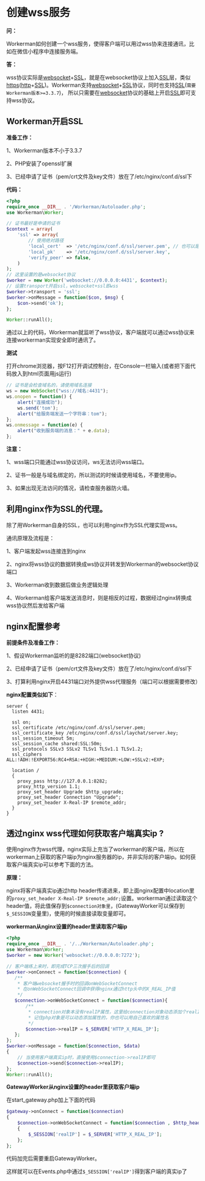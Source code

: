 # 创建wss服务

**问：**

Workerman如何创建一个wss服务，使得客户端可以用过wss协来连接通讯，比如在微信小程序中连接服务端。



**答：**

wss协议实际是[websocket](http://baike.baidu.com/item/WebSocket)+[SSL](http://baike.baidu.com/item/ssl)，就是在websocket协议上加入[SSL](http://baike.baidu.com/item/ssl)层，类似[https](http://baike.baidu.com/item/https)([http](http://baike.baidu.com/item/http)+[SSL](http://baike.baidu.com/item/ssl))。Workerman支持[websocket](http://baike.baidu.com/item/WebSocket)+[SSL](http://baike.baidu.com/item/ssl)协议，同时也支持[SSL](http://baike.baidu.com/item/ssl)(```需要Workerman版本>=3.3.7```)，
所以只需要在[websocket](http://baike.baidu.com/item/WebSocket)协议的基础上开启[SSL](http://baike.baidu.com/item/ssl)即可支持wss协议。

## Workerman开启SSL


**准备工作：**

1、Workerman版本不小于3.3.7

2、PHP安装了openssl扩展

3、已经申请了证书（pem/crt文件及key文件）放在了/etc/nginx/conf.d/ssl下

**代码：**

```php
<?php
require_once __DIR__ . '/Workerman/Autoloader.php';
use Workerman\Worker;

// 证书最好是申请的证书
$context = array(
    'ssl' => array(
        // 使用绝对路径
        'local_cert'  => '/etc/nginx/conf.d/ssl/server.pem', // 也可以是crt文件
        'local_pk'    => '/etc/nginx/conf.d/ssl/server.key',
        'verify_peer' => false,
    )
);
// 这里设置的是websocket协议
$worker = new Worker('websocket://0.0.0.0:4431', $context);
// 设置transport开启ssl，websocket+ssl即wss
$worker->transport = 'ssl';
$worker->onMessage = function($con, $msg) {
    $con->send('ok');
};

Worker::runAll();
```

通过以上的代码，Workerman就监听了wss协议，客户端就可以通过wss协议来连接workerman实现安全即时通讯了。

**测试**

打开chrome浏览器，按F12打开调试控制台，在Console一栏输入(或者把下面代码放入到html页面用js运行)

```javascript
// 证书是会检查域名的，请使用域名连接
ws = new WebSocket("wss://域名:4431");
ws.onopen = function() {
    alert("连接成功");
    ws.send('tom');
    alert("给服务端发送一个字符串：tom");
};
ws.onmessage = function(e) {
    alert("收到服务端的消息：" + e.data);
};
```

**注意：**

1、wss端口只能通过wss协议访问，ws无法访问wss端口。

2、证书一般是与域名绑定的，所以测试的时候请使用域名，不要使用ip。

3、如果出现无法访问的情况，请检查服务器防火墙。




## 利用nginx作为SSL的代理。

除了用Workerman自身的SSL，也可以利用nginx作为SSL代理实现wss。

通讯原理及流程是：

1、客户端发起wss连接连到nginx

2、nginx将wss协议的数据转换成ws协议并转发到Workerman的websocket协议端口

3、Workerman收到数据后做业务逻辑处理

4、Workerman给客户端发送消息时，则是相反的过程，数据经过nginx转换成wss协议然后发给客户端


## nginx配置参考
**前提条件及准备工作：**

1、假设Workerman监听的是8282端口(websocket协议)

2、已经申请了证书（pem/crt文件及key文件）放在了/etc/nginx/conf.d/ssl下

3、打算利用nginx开启4431端口对外提供wss代理服务（端口可以根据需要修改）

**nginx配置类似如下**：

```
server {
  listen 4431;

  ssl on;
  ssl_certificate /etc/nginx/conf.d/ssl/server.pem;
  ssl_certificate_key /etc/nginx/conf.d/ssl/laychat/server.key;
  ssl_session_timeout 5m;
  ssl_session_cache shared:SSL:50m;
  ssl_protocols SSLv3 SSLv2 TLSv1 TLSv1.1 TLSv1.2;
  ssl_ciphers ALL:!ADH:!EXPORT56:RC4+RSA:+HIGH:+MEDIUM:+LOW:+SSLv2:+EXP;

  location /
  {
    proxy_pass http://127.0.0.1:8282;
    proxy_http_version 1.1;
    proxy_set_header Upgrade $http_upgrade;
    proxy_set_header Connection "Upgrade";
    proxy_set_header X-Real-IP $remote_addr;
  }
}
```

## 透过nginx wss代理如何获取客户端真实ip ?
使用nginx作为wss代理，nginx实际上充当了workerman的客户端，所以在workerman上获取的客户端ip为nginx服务器的ip，并非实际的客户端ip。如何获取客户端真实ip可以参考下面的方法。

**原理：**

nginx将客户端真实ip通过http header传递进来，即上面nginx配置中location里的```proxy_set_header X-Real-IP $remote_addr;```设置。workerman通过读取这个header值，将此值保存到```$connection对象里```，(GatewayWorker可以保存到```$_SESSION```变量里)，使用的时候直接读取变量即可。

**workerman从nginx设置的header里读取客户端ip**

```php
<?php
require_once __DIR__ . '/../Workerman/Autoloader.php';
use Workerman\Worker;
$worker = new Worker('websocket://0.0.0.0:7272');

// 客户端练上来时，即完成TCP三次握手后的回调
$worker->onConnect = function($connection) {
   /**
    * 客户端websocket握手时的回调onWebSocketConnect
    * 在onWebSocketConnect回调中获得nginx通过http头中的X_REAL_IP值
    */
   $connection->onWebSocketConnect = function($connection){
       /**
        * connection对象本没有realIP属性，这里给connection对象动态添加个realIP属性
        * 记住php对象是可以动态添加属性的，你也可以用自己喜欢的属性名
        */
       $connection->realIP = $_SERVER['HTTP_X_REAL_IP'];
   };
};
$worker->onMessage = function($connection, $data)
{
    // 当使用客户端真实ip时，直接使用$connection->realIP即可
    $connection->send($connection->realIP);
};
Worker::runAll();
```

**GatewayWorker从nginx设置的header里获取客户端ip**

在start_gateway.php加上下面的代码
```php
$gateway->onConnect = function($connection)
{
    $connection->onWebSocketConnect = function($connection , $http_header)
    {
        $_SESSION['realIP'] = $_SERVER['HTTP_X_REAL_IP'];
    };
};
```
代码加完后需要重启GatewayWorker。

这样就可以在Events.php中通过```$_SESSION['realIP']```得到客户端的真实ip了
